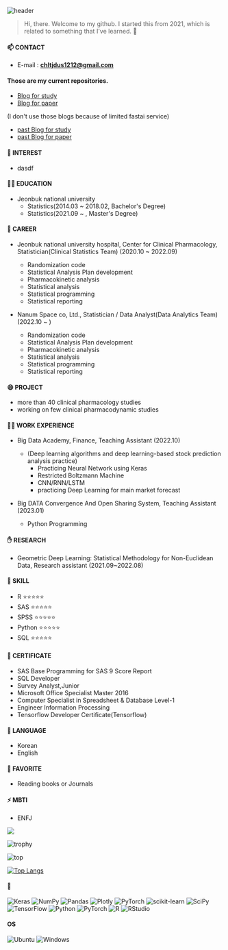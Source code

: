   ![header](https://capsule-render.vercel.app/api?type=shark&color=f7e6fa&section=header&text=SEOYEON's%20GITHUB&Color=A0522D&fontSize=40)

> Hi, there. Welcome to my github. I started this from 2021, which is related to something that I've learned. 🦄


#### 📫 CONTACT
- E-mail : **chltjdus1212@gmail.com**

#### Those are my current repositories.
- [Blog for study](https://seoyeonc.github.io/md/)
- [Blog for paper](https://seoyeonc.github.io/blog/)

(I don't use those blogs because of limited fastai service)
  - [past Blog for study](https://seoyeonc.github.io/chch/)
  - [past Blog for paper](https://seoyeonc.github.io/ms/)

#### 🐥 INTEREST
- dasdf

#### 👩‍🎓 EDUCATION
- Jeonbuk national university
  - Statistics(2014.03 ~ 2018.02, Bachelor's Degree)
  - Statistics(2021.09 ~ , Master's Degree)

#### 🔭 CAREER
- Jeonbuk national university hospital, Center for Clinical Pharmacology, Statistician(Clinical Statistics Team) (2020.10 ~ 2022.09)
  - Randomization code
  - Statistical Analysis Plan development
  - Pharmacokinetic analysis
  - Statistical analysis
  - Statistical programming
  - Statistical reporting
  
- Nanum Space co, Ltd., Statistician / Data Analyst(Data Analytics Team) (2022.10 ~ )
  - Randomization code
  - Statistical Analysis Plan development
  - Pharmacokinetic analysis
  - Statistical analysis
  - Statistical programming
  - Statistical reporting

#### 😄 PROJECT
- more than 40 clinical pharmacology studies
- working on few clinical pharmacodynamic studies

#### 👍🏻 WORK EXPERIENCE
- Big Data Academy, Finance, Teaching Assistant (2022.10)
  - (Deep learning algorithms and deep learning-based stock prediction analysis practice)
    - Practicing Neural Network using Keras
    - Restricted Boltzmann Machine
    - CNN/RNN/LSTM
    - practicing Deep Learning for main market forecast

- Big DATA Convergence And Open Sharing System, Teaching Assistant (2023.01)
  - Python Programming

#### ✋ RESEARCH
- Geometric Deep Learning: Statistical Methodology for Non-Euclidean Data, Research assistant (2021.09~2022.08)

#### 🌱 SKILL
- R         ⭐⭐⭐⭐⭐
- SAS       ⭐⭐⭐⭐⭐
- SPSS      ⭐⭐⭐⭐⭐
- Python    ⭐⭐⭐⭐⭐
- SQL       ⭐⭐⭐⭐⭐
 
#### 👯 CERTIFICATE
- SAS Base Programming for SAS 9 Score Report
- SQL Developer
- Survey Analyst,Junior
- Microsoft Office Specialist Master 2016
- Computer Specialist in Spreadsheet & Database Level-1
- Engineer Information Processing
- Tensorflow Developer Certificate(Tensorflow)

#### 💬 LANGUAGE
- Korean
- English
 
#### 🤔 FAVORITE
- Reading books or Journals

#### ⚡ MBTI
- ENFJ

<img src="https://img.shields.io/badge/-iOS-%23000000?logo=Apple&logoColor=white"/>

![trophy](https://github-profile-trophy.vercel.app/?username=seoyeonc)

![top](https://github-readme-stats.vercel.app/api?username=seoyeonc&count_private=true)

[![Top Langs](https://github-readme-stats.vercel.app/api/top-langs/?username=seoyeonc&layout=compact)](https://github.com/anuraghazra/github-readme-stats)

<!--



**seoyeonc/seoyeonc** is a ✨ _special_ ✨ repository because its `README.md` (this file) appears on your GitHub profile.

Here are some ideas to get you started:
Hi there 👋
- 🔭 I’m currently working on ...
- 🌱 I’m currently learning ...
- 👯 I’m looking to collaborate on ...
- 🤔 I’m looking for help with ...
- 💬 Ask me about ...
- 📫 How to reach me: ...
- 😄 Pronouns: ...
- ⚡ Fun fact: ...
-->


#### 👻

![Keras](https://img.shields.io/badge/Keras-%23D00000.svg?style=for-the-badge&logo=Keras&logoColor=white)
![NumPy](https://img.shields.io/badge/numpy-%23013243.svg?style=for-the-badge&logo=numpy&logoColor=white)
![Pandas](https://img.shields.io/badge/pandas-%23150458.svg?style=for-the-badge&logo=pandas&logoColor=white)
![Plotly](https://img.shields.io/badge/Plotly-%233F4F75.svg?style=for-the-badge&logo=plotly&logoColor=white)
![PyTorch](https://img.shields.io/badge/PyTorch-%23EE4C2C.svg?style=for-the-badge&logo=PyTorch&logoColor=white)
![scikit-learn](https://img.shields.io/badge/scikit--learn-%23F7931E.svg?style=for-the-badge&logo=scikit-learn&logoColor=white)
![SciPy](https://img.shields.io/badge/SciPy-%230C55A5.svg?style=for-the-badge&logo=scipy&logoColor=%white)
![TensorFlow](https://img.shields.io/badge/TensorFlow-%23FF6F00.svg?style=for-the-badge&logo=TensorFlow&logoColor=white)
![Python](https://img.shields.io/badge/Python-%233776AB.svg?style=for-the-badge&logo=Python&logoColor=white)
![PyTorch](https://img.shields.io/badge/PyTorch-%23EE4C2C.svg?style=for-the-badge&logo=PyTorch&logoColor=white)
![R](https://img.shields.io/badge/R-%23276DC3.svg?style=for-the-badge&logo=R&logoColor=%white)
![RStudio](https://img.shields.io/badge/RStudio-%2375AADB.svg?style=for-the-badge&logo=RStudio&logoColor=white)

#### OS

![Ubuntu](https://img.shields.io/badge/Ubuntu-E95420?style=for-the-badge&logo=ubuntu&logoColor=white)
![Windows](https://img.shields.io/badge/Windows-0078D6?style=for-the-badge&logo=windows&logoColor=white)
